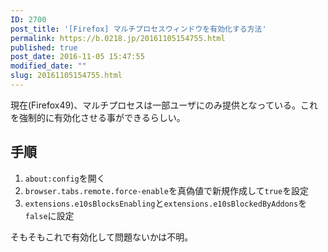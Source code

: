 ```yaml
---
ID: 2700
post_title: '[Firefox] マルチプロセスウィンドウを有効化する方法'
permalink: https://b.0218.jp/20161105154755.html
published: true
post_date: 2016-11-05 15:47:55
modified_date: ""
slug: 20161105154755.html
---
```

現在(Firefox49)、マルチプロセスは一部ユーザにのみ提供となっている。これを強制的に有効化させる事ができるらしい。
<!--more-->
## 手順

1. `about:config`を開く
1. `browser.tabs.remote.force-enable`を真偽値で新規作成して`true`を設定
1. `extensions.e10sBlocksEnabling`と`extensions.e10sBlockedByAddons`を`false`に設定

そもそもこれで有効化して問題ないかは不明。